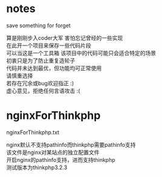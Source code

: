 # notes
save something for forget

算是刚刚步入coder大军
害怕忘记曾经的一些实现  
在此开一个项目来保存一些代码片段  
可以当这是一个工具箱
该项目中的代码可能只会适合特定的场景  
初衷只是为了防止重复造轮子  
代码并未达到最优，但功能均可正常使用  
请慎重选择  
若存在冗余或bug欢迎指正 :)  
虚心意见，拒绝任何言语攻击 :(

# nginxForThinkphp  
nginxForThinkphp.txt  

nginx默认不支持pathinfo而thinkphp需要pathinfo支持  
该文件是nginx对某站点的独立配置文件  
开启nginx的pathinfo支持，进而支持thinkphp  
测试版本为thinkphp3.2.3
